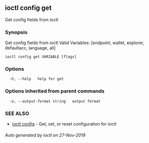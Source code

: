 ## ioctl config get

Get config fields from ioctl

### Synopsis

Get config fields from ioctl
Valid Variables: [endpoint, wallet, explorer, defaultacc, language, all]

```
ioctl config get VARIABLE [flags]
```

### Options

```
  -h, --help   help for get
```

### Options inherited from parent commands

```
  -o, --output-format string   output format
```

### SEE ALSO

* [ioctl config](ioctl_config.md)	 - Get, set, or reset configuration for ioctl

###### Auto generated by ioctl on 27-Nov-2019
